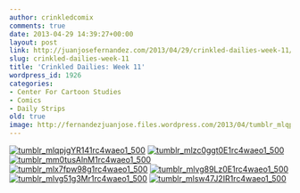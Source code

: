 ```yaml
---
author: crinkledcomix
comments: true
date: 2013-04-29 14:39:27+00:00
layout: post
link: http://juanjosefernandez.com/2013/04/29/crinkled-dailies-week-11/
slug: crinkled-dailies-week-11
title: 'Crinkled Dailies: Week 11'
wordpress_id: 1926
categories:
- Center For Cartoon Studies
- Comics
- Daily Strips
old: true
image: http://fernandezjuanjose.files.wordpress.com/2013/04/tumblr_mlqpjgyr141rc4waeo1_500.gif
---
```

<!--more-->

[![tumblr_mlqpjgYR141rc4waeo1_500](http://fernandezjuanjose.files.wordpress.com/2013/04/tumblr_mlqpjgyr141rc4waeo1_500.gif)](http://fernandezjuanjose.files.wordpress.com/2013/04/tumblr_mlqpjgyr141rc4waeo1_500.gif) [![tumblr_mlzc0ggt0E1rc4waeo1_500](http://fernandezjuanjose.files.wordpress.com/2013/04/tumblr_mlzc0ggt0e1rc4waeo1_500.gif?w=500)](http://fernandezjuanjose.files.wordpress.com/2013/04/tumblr_mlzc0ggt0e1rc4waeo1_500.gif) [![tumblr_mm0tusAlnM1rc4waeo1_500](http://fernandezjuanjose.files.wordpress.com/2013/04/tumblr_mm0tusalnm1rc4waeo1_500.gif?w=500)](http://fernandezjuanjose.files.wordpress.com/2013/04/tumblr_mm0tusalnm1rc4waeo1_500.gif) [![tumblr_mlx7fpw98g1rc4waeo1_500](http://fernandezjuanjose.files.wordpress.com/2013/04/tumblr_mlx7fpw98g1rc4waeo1_500.gif?w=500)](http://fernandezjuanjose.files.wordpress.com/2013/04/tumblr_mlx7fpw98g1rc4waeo1_500.gif) [![tumblr_mlvg89Lz0E1rc4waeo1_500](http://fernandezjuanjose.files.wordpress.com/2013/04/tumblr_mlvg89lz0e1rc4waeo1_500.gif?w=500)](http://fernandezjuanjose.files.wordpress.com/2013/04/tumblr_mlvg89lz0e1rc4waeo1_500.gif) [![tumblr_mlvg51g3Mr1rc4waeo1_500](http://fernandezjuanjose.files.wordpress.com/2013/04/tumblr_mlvg51g3mr1rc4waeo1_500.gif?w=500)](http://fernandezjuanjose.files.wordpress.com/2013/04/tumblr_mlvg51g3mr1rc4waeo1_500.gif) [![tumblr_mlsw47J2IR1rc4waeo1_500](http://fernandezjuanjose.files.wordpress.com/2013/04/tumblr_mlsw47j2ir1rc4waeo1_500.gif?w=500)](http://fernandezjuanjose.files.wordpress.com/2013/04/tumblr_mlsw47j2ir1rc4waeo1_500.gif)
